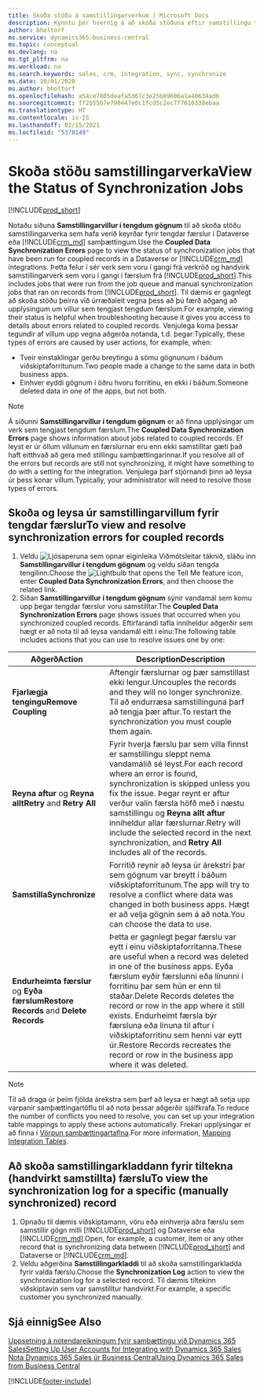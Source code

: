 ```yaml
---
title: Skoða stöðu á samstillingarverkum | Microsoft Docs
description: Kynntu þér hvernig á að skoða stöðuna eftir samstillingu tengdra færslna.
author: bholtorf
ms.service: dynamics365-business-central
ms.topic: conceptual
ms.devlang: na
ms.tgt_pltfrm: na
ms.workload: na
ms.search.keywords: sales, crm, integration, sync, synchronize
ms.date: 10/01/2020
ms.author: bholtorf
ms.openlocfilehash: a54ce7805deafa5d67c3e25b89606a1a40634ad6
ms.sourcegitcommit: ff2b55b7e790447e0c1fcd5c2ec7f7610338ebaa
ms.translationtype: HT
ms.contentlocale: is-IS
ms.lasthandoff: 02/15/2021
ms.locfileid: "5378149"
---
```

# <a name="view-the-status-of-synchronization-jobs"></a><span data-ttu-id="70eb1-103">Skoða stöðu samstillingarverka</span><span class="sxs-lookup"><span data-stu-id="70eb1-103">View the Status of Synchronization Jobs</span></span>
[!INCLUDE[prod_short](includes/cc_data_platform_banner.md)]

<span data-ttu-id="70eb1-104">Notaðu síðuna **Samstillingarvillur í tengdum gögnum** til að skoða stöðu samstillingarverka sem hafa verið keyrðar fyrir tengdar færslur í Dataverse eða [!INCLUDE[crm_md](includes/crm_md.md)] samþættingum.</span><span class="sxs-lookup"><span data-stu-id="70eb1-104">Use the **Coupled Data Synchronization Errors** page to view the status of synchronization jobs that have been run for coupled records in a Dataverse or [!INCLUDE[crm_md](includes/crm_md.md)] integrations.</span></span> <span data-ttu-id="70eb1-105">Þetta felur í sér verk sem voru í gangi frá verkröð og handvirk samstillingarverk sem voru í gangi í færslum frá [!INCLUDE[prod_short](includes/prod_short.md)].</span><span class="sxs-lookup"><span data-stu-id="70eb1-105">This includes jobs that were run from the job queue and manual synchronization jobs that ran on records from [!INCLUDE[prod_short](includes/prod_short.md)].</span></span> <span data-ttu-id="70eb1-106">Til dæmis er gagnlegt að skoða stöðu þeirra við úrræðaleit vegna þess að þú færð aðgang að upplýsingum um villur sem tengjast tengdum færslum.</span><span class="sxs-lookup"><span data-stu-id="70eb1-106">For example, viewing their status is helpful when troubleshooting because it gives you access to details about errors related to coupled records.</span></span> <span data-ttu-id="70eb1-107">Venjulega koma þessar tegundir af villum upp vegna aðgerða notanda, t.d. þegar:</span><span class="sxs-lookup"><span data-stu-id="70eb1-107">Typically, these types of errors are caused by user actions, for example, when:</span></span>  

* <span data-ttu-id="70eb1-108">Tveir einstaklingar gerðu breytingu á sömu gögnunum í báðum viðskiptaforritunum.</span><span class="sxs-lookup"><span data-stu-id="70eb1-108">Two people made a change to the same data in both business apps.</span></span>
* <span data-ttu-id="70eb1-109">Einhver eyddi gögnum í öðru hvoru forritinu, en ekki í báðum.</span><span class="sxs-lookup"><span data-stu-id="70eb1-109">Someone deleted data in one of the apps, but not both.</span></span>

> [!Note]
> <span data-ttu-id="70eb1-110">Á síðunni **Samstillingarvillur í tengdum gögnum** er að finna upplýsingar um verk sem tengjast tengdum færslum.</span><span class="sxs-lookup"><span data-stu-id="70eb1-110">The **Coupled Data Synchronization Errors** page shows information about jobs related to coupled records.</span></span> <span data-ttu-id="70eb1-111">Ef leyst er úr öllum villunum en færslurnar eru enn ekki samstilltar gæti það haft eitthvað að gera með stillingu samþættingarinnar.</span><span class="sxs-lookup"><span data-stu-id="70eb1-111">If you resolve all of the errors but records are still not synchronizing, it might have something to do with a setting for the integration.</span></span> <span data-ttu-id="70eb1-112">Venjulega þarf stjórnandi þinn að leysa úr þess konar villum.</span><span class="sxs-lookup"><span data-stu-id="70eb1-112">Typically, your administrator will need to resolve those types of errors.</span></span>   

<!--

> [!VIDEO https://go.microsoft.com/fwlink/?linkid=2098171]

-->

## <a name="to-view-and-resolve-synchronization-errors-for-coupled-records"></a><span data-ttu-id="70eb1-113">Skoða og leysa úr samstillingarvillum fyrir tengdar færslur</span><span class="sxs-lookup"><span data-stu-id="70eb1-113">To view and resolve synchronization errors for coupled records</span></span>
1. <span data-ttu-id="70eb1-114">Veldu ![Ljósaperuna sem opnar eiginleika Viðmótsleitar](media/ui-search/search_small.png "Segðu mér hvað þú vilt gera") táknið, sláðu inn **Samstillingarvillur í tengdum gögnum** og veldu síðan tengda tengilinn.</span><span class="sxs-lookup"><span data-stu-id="70eb1-114">Choose the ![Lightbulb that opens the Tell Me feature](media/ui-search/search_small.png "Tell me what you want to do") icon, enter **Coupled Data Synchronization Errors**, and then choose the related link.</span></span>
2. <span data-ttu-id="70eb1-115">Síðan **Samstillingarvillur í tengdum gögnum** sýnir vandamál sem komu upp þegar tengdar færslur voru samstilltar.</span><span class="sxs-lookup"><span data-stu-id="70eb1-115">The **Coupled Data Synchronization Errors** page shows issues that occurred when you synchronized coupled records.</span></span> <span data-ttu-id="70eb1-116">Eftirfarandi tafla inniheldur aðgerðir sem hægt er að nota til að leysa vandamál eitt í einu:</span><span class="sxs-lookup"><span data-stu-id="70eb1-116">The following table includes actions that you can use to resolve issues one by one:</span></span>

|<span data-ttu-id="70eb1-117">Aðgerð</span><span class="sxs-lookup"><span data-stu-id="70eb1-117">Action</span></span>|<span data-ttu-id="70eb1-118">Description</span><span class="sxs-lookup"><span data-stu-id="70eb1-118">Description</span></span>|
|----|----|
|<span data-ttu-id="70eb1-119">**Fjarlægja tengingu**</span><span class="sxs-lookup"><span data-stu-id="70eb1-119">**Remove Coupling**</span></span>|<span data-ttu-id="70eb1-120">Aftengir færslurnar og þær samstillast ekki lengur.</span><span class="sxs-lookup"><span data-stu-id="70eb1-120">Uncouples the records and they will no longer synchronize.</span></span> <span data-ttu-id="70eb1-121">Til að endurræsa samstillinguna þarf að tengja þær aftur.</span><span class="sxs-lookup"><span data-stu-id="70eb1-121">To restart the synchronization you must couple them again.</span></span> |
|<span data-ttu-id="70eb1-122">**Reyna aftur** og **Reyna allt**</span><span class="sxs-lookup"><span data-stu-id="70eb1-122">**Retry** and **Retry All**</span></span>|<span data-ttu-id="70eb1-123">Fyrir hverja færslu þar sem villa finnst er samstillingu sleppt nema vandamálið sé leyst.</span><span class="sxs-lookup"><span data-stu-id="70eb1-123">For each record where an error is found, synchronization is skipped unless you fix the issue.</span></span> <span data-ttu-id="70eb1-124">Þegar reynt er aftur verður valin færsla höfð með í næstu samstillingu og **Reyna allt aftur** inniheldur allar færslurnar.</span><span class="sxs-lookup"><span data-stu-id="70eb1-124">Retry will include the selected record in the next synchronization, and **Retry All** includes all of the records.</span></span>|
|<span data-ttu-id="70eb1-125">**Samstilla**</span><span class="sxs-lookup"><span data-stu-id="70eb1-125">**Synchronize**</span></span>|<span data-ttu-id="70eb1-126">Forritið reynir að leysa úr árekstri þar sem gögnum var breytt í báðum viðskiptaforritunum.</span><span class="sxs-lookup"><span data-stu-id="70eb1-126">The app will try to resolve a conflict where data was changed in both business apps.</span></span> <span data-ttu-id="70eb1-127">Hægt er að velja gögnin sem á að nota.</span><span class="sxs-lookup"><span data-stu-id="70eb1-127">You can choose the data to use.</span></span>|
|<span data-ttu-id="70eb1-128">**Endurheimta færslur** og **Eyða færslum**</span><span class="sxs-lookup"><span data-stu-id="70eb1-128">**Restore Records** and **Delete Records**</span></span>|<span data-ttu-id="70eb1-129">Þetta er gagnlegt þegar færslu var eytt í einu viðskiptaforritanna.</span><span class="sxs-lookup"><span data-stu-id="70eb1-129">These are useful when a record was deleted in one of the business apps.</span></span> <span data-ttu-id="70eb1-130">Eyða færslum eyðir færslunni eða línunni í forritinu þar sem hún er enn til staðar.</span><span class="sxs-lookup"><span data-stu-id="70eb1-130">Delete Records deletes the record or row in the app where it still exists.</span></span> <span data-ttu-id="70eb1-131">Endurheimt færsla býr færsluna eða línuna til aftur í viðskiptaforritinu sem henni var eytt úr.</span><span class="sxs-lookup"><span data-stu-id="70eb1-131">Restore Records recreates the record or row in the business app where it was deleted.</span></span>|

> [!NOTE]
> <span data-ttu-id="70eb1-132">Til að draga úr þeim fjölda árekstra sem þarf að leysa er hægt að setja upp varpanir samþættingartöflu til að nota þessar aðgerðir sjálfkrafa.</span><span class="sxs-lookup"><span data-stu-id="70eb1-132">To reduce the number of conflicts you need to resolve, you can set up your integration table mappings to apply these actions automatically.</span></span> <span data-ttu-id="70eb1-133">Frekari upplýsingar er að finna í [Vörpun samþættingartaflna](admin-how-to-modify-table-mappings-for-synchronization.md#mapping-integration-tables).</span><span class="sxs-lookup"><span data-stu-id="70eb1-133">For more information, [Mapping Integration Tables](admin-how-to-modify-table-mappings-for-synchronization.md#mapping-integration-tables).</span></span>

## <a name="to-view-the-synchronization-log-for-a-specific-manually-synchronized-record"></a><span data-ttu-id="70eb1-134">Að skoða samstillingarkladdann fyrir tiltekna (handvirkt samstillta) færslu</span><span class="sxs-lookup"><span data-stu-id="70eb1-134">To view the synchronization log for a specific (manually synchronized) record</span></span>
1. <span data-ttu-id="70eb1-135">Opnaðu til dæmis viðskiptamann, vöru eða einhverja aðra færslu sem samstillir gögn milli [!INCLUDE[prod_short](includes/prod_short.md)] og Dataverse eða [!INCLUDE[crm_md](includes/crm_md.md)].</span><span class="sxs-lookup"><span data-stu-id="70eb1-135">Open, for example, a customer, item or any other record that is synchronizing data between [!INCLUDE[prod_short](includes/prod_short.md)] and Dataverse or [!INCLUDE[crm_md](includes/crm_md.md)].</span></span>
2. <span data-ttu-id="70eb1-136">Veldu aðgerðina **Samstillingarkladdi** til að skoða samstillingarkladda fyrir valda færslu.</span><span class="sxs-lookup"><span data-stu-id="70eb1-136">Choose the **Synchronization Log** action to view the synchronization log for a selected record.</span></span> <span data-ttu-id="70eb1-137">Til dæmis tiltekinn viðskiptavin sem var samstilltur handvirkt.</span><span class="sxs-lookup"><span data-stu-id="70eb1-137">For example, a specific customer you synchronized manually.</span></span>

## <a name="see-also"></a><span data-ttu-id="70eb1-138">Sjá einnig</span><span class="sxs-lookup"><span data-stu-id="70eb1-138">See Also</span></span>  
[<span data-ttu-id="70eb1-139">Uppsetning á notendareikningum fyrir samþættingu við Dynamics 365 Sales</span><span class="sxs-lookup"><span data-stu-id="70eb1-139">Setting Up User Accounts for Integrating with Dynamics 365 Sales</span></span>](admin-setting-up-integration-with-dynamics-sales.md)  
[<span data-ttu-id="70eb1-140">Nota Dynamics 365 Sales úr Business Central</span><span class="sxs-lookup"><span data-stu-id="70eb1-140">Using Dynamics 365 Sales from Business Central</span></span>](marketing-integrate-dynamicscrm.md)


[!INCLUDE[footer-include](includes/footer-banner.md)]